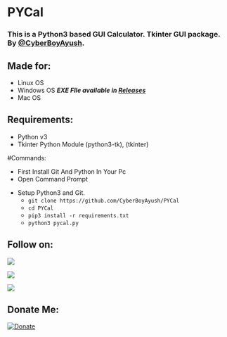 # PYCal
### This is a Python3 based GUI Calculator. Tkinter GUI package. By [@CyberBoyAyush](https://telegram.me/cyberboyayush).

## Made for:
   - Linux OS
   - Windows OS ***EXE FIle available in [Releases](https://github.com/CyberBoyAyush/PYCal/releases)***
   - Mac OS

## Requirements:
   - Python v3
   - Tkinter Python Module (python3-tk), (tkinter)

#Commands:
* First Install Git And Python In Your Pc
* Open Command Prompt
- Setup Python3 and Git.
	- `git clone https://github.com/CyberBoyAyush/PYCal`
	- `cd PYCal`
	- `pip3 install -r requirements.txt`
	- `python3 pycal.py`
   
## Follow on:
<p align="left">
<a href="https://telegram.me/AyushBots"><img src="https://img.shields.io/badge/Join%20Our%20Channel-Ayush%20Bots-blue?logo=telegram"></a>
</p>
<p align="left">
<a href="https://github.com/CyberBoyAyush"><img src="https://img.shields.io/badge/GitHub-Follow%20on%20GitHub-inactive.svg?logo=github"></a>
</p>
<p align="left">
<a href="https://twitter.com/CyberBoyAyush"><img src="https://img.shields.io/badge/Twitter-Follow%20on%20Twitter-informational.svg?logo=twitter"></a>
</p>

## Donate Me:
[![Donate](https://img.shields.io/badge/Donate-UPI-orange?style=for-the-badge)](https://upayi.me/ayushsharma.fam@idfcbank)
